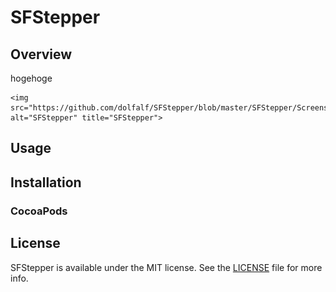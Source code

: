 # SFStepper

## Overview
hogehoge

<p align="center" >
  
	<img src="https://github.com/dolfalf/SFStepper/blob/master/SFStepper/Screenshots/screenshot01.gif" alt="SFStepper" title="SFStepper">

</p>

## Usage


## Installation

### CocoaPods


## License

SFStepper is available under the MIT license. See the [LICENSE](https://github.com/dolfalf/SFStepper/blob/master/LICENSE) file for more info.
